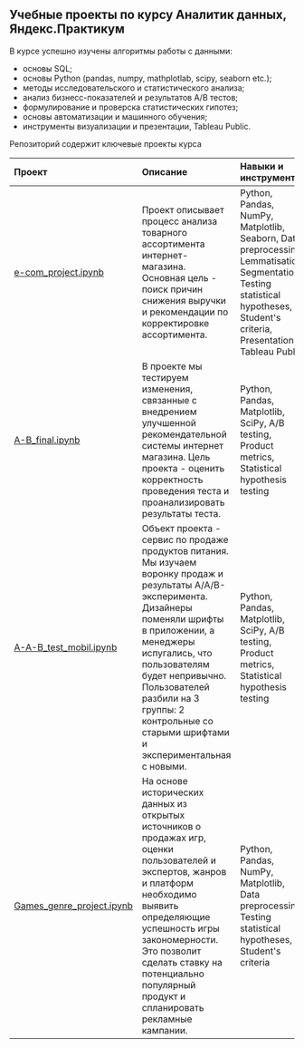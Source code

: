 ## Учебные проекты по курсу Аналитик данных, Яндекс.Практикум

В курсе успешно изучены алгоритмы работы с данными: 

- основы SQL;
- основы Python (pandas, numpy, mathplotlab, scipy, seaborn etc.); 
- методы исследовательского и статистического анализа;
- анализ бизнесс-показателей и результатов A/B тестов;
- формулирование и проверска статистических гипотез;
- основы автоматизации и машинного обучения;
- инструменты визуализации и презентации, Tableau Public.

Репозиторий содержит ключевые проекты курса


| Проект | Описание | Навыки и инструменты |
| :-------------------- | :-------------------- |:--------------------|
| [e-com_project.ipynb](https://github.com/PetrZh/CV_repository/blob/main/E-commerce/e-com_project.ipynb "CV_repository:") | Проект описывает процесс анализа товарного ассортимента интернет-магазина. Основная цель - поиск причин снижения выручки и рекомендации по корректировке ассортимента.| Python, Pandas, NumPy, Matplotlib, Seaborn, Data preprocessing, Lemmatisation, Segmentation, Testing statistical hypotheses, Student's criteria, Presentation, Tableau Public |
| [A-B_final.ipynb](https://github.com/PetrZh/CV_repository/blob/main/A:B%20final/A-B_final.ipynb "CV_repository:") | В проекте мы тестируем изменения, связанные с внедрением улучшенной рекомендательной системы интернет магазина. Цель проекта - оценить корректность проведения теста и проанализировать результаты теста.| Python, Pandas, Matplotlib, SciPy, A/B testing, Product metrics, Statistical hypothesis testing |
| [A-A-B_test_mobil.ipynb](https://github.com/PetrZh/CV_repository/blob/main/A-A-B%20mobil/A-A-B_test_mobil.ipynb "CV_repository:") | Объект проекта - сервис по продаже продуктов питания. Мы изучаем воронку продаж и результаты A/A/B-эксперимента. Дизайнеры поменяли шрифты в приложении, а менеджеры испугались, что пользователям будет непривычно. Пользователей разбили на 3 группы: 2 контрольные со старыми шрифтами и экспериментальная с новыми. | Python, Pandas, Matplotlib, SciPy, A/B testing, Product metrics, Statistical hypothesis testing |
| [Games_genre_project.ipynb](https://github.com/PetrZh/CV_repository/blob/main/Games_genre_project/Games_genre_project.ipynb "CV_repository:") | На основе исторических данных из открытых источников о продажах игр, оценки пользователей и экспертов, жанров и платформ необходимо выявить определяющие успешность игры закономерности. Это позволит сделать ставку на потенциально популярный продукт и спланировать рекламные кампании. | Python, Pandas, NumPy, Matplotlib, Data preprocessing, Testing statistical hypotheses, Student's criteria |